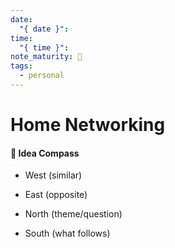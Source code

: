 ```yaml
---
date:
  "{ date }": 
time:
  "{ time }": 
note_maturity: 🌱
tags:
  - personal
---
```


# Home Networking













#### 🧭  Idea Compass
- West  (similar) 

- East (opposite)

- North (theme/question)

- South (what follows)
